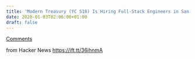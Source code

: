 ```yaml
---
title: 'Modern Treasury (YC S18) Is Hiring Full-Stack Engineers in San Francisco'
date: 2020-01-03T02:06:00+01:00
draft: false
---
```


[Comments](https://news.ycombinator.com/item?id=21941800)  
  
from Hacker News https://ift.tt/36ihnmA
